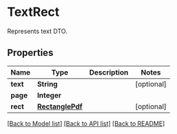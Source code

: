 ﻿
# TextRect
Represents text DTO.

## Properties
Name | Type | Description | Notes
------------ | ------------- | ------------- | -------------
**text** | **String** |  | [optional]
**page** | **Integer** |  | 
**rect** | [**RectanglePdf**](RectanglePdf.md) |  | [optional]


[[Back to Model list]](../../README.md#documentation-for-models) [[Back to API list]](../../README.md#documentation-for-api-endpoints) [[Back to README]](../../README.md)


